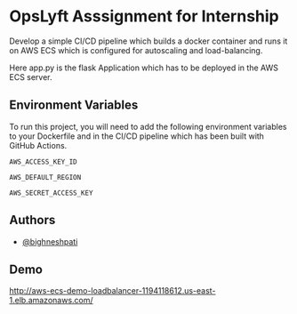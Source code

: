 
# OpsLyft Asssignment for Internship

Develop a simple CI/CD pipeline which builds a docker container and runs it on AWS ECS which is configured for autoscaling and load-balancing.

Here app.py is the flask Application which has to be deployed in the AWS ECS server.

## Environment Variables

To run this project, you will need to add the following environment variables to your Dockerfile
and in the CI/CD pipeline which has been built with GitHub Actions.

`AWS_ACCESS_KEY_ID`

`AWS_DEFAULT_REGION`

`AWS_SECRET_ACCESS_KEY`


## Authors

- [@bighneshpati](https://www.github.com/bighneshpati)


## Demo



http://aws-ecs-demo-loadbalancer-1194118612.us-east-1.elb.amazonaws.com/
